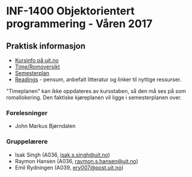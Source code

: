 INF-1400 Objektorientert programmering - Våren 2017
================================


Praktisk informasjon
--------------

* [Kursinfo på uit.no](http://uit.no/studiekatalog/emner/2017/var/inf-1400-1)
* [Time/Romoversikt](http://timeplan.uit.no/emne_timeplan.php?year=2017&module[]=INF-1400-1#week-1)
* [Semesterplan](semesterplan.md)
* [Readings](readings.md) - pensum, anbefalt litteratur og linker til nyttige ressurser. 

"Timeplanen" kan ikke oppdateres av kursstaben, så den må ses på som romallokering. Den faktiske kjøreplanen vil ligge i semesterplanen over.


### Forelesninger
- John Markus Bjørndalen

### Gruppelærere
- Isak Singh (A036, [isak.s.singh@uit.no](mailto:isak.s.singh@uit.no))
- Raymon Hansen (A036, [raymon.s.hansen@uit.no](mailto:raymon.s.hansen@uit.no))
- Emil Rydningen (A039, [ery007@post.uit.no](mailto:ery007@post.uit.no))
